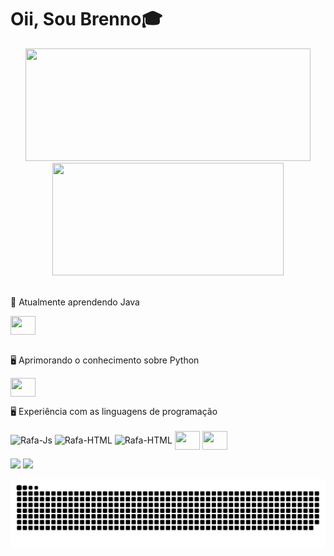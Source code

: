 <h1> Oii, Sou Brenno🎓 </h1>

<div align="center" display="inline">
<img width="456.922" height="180" src="https://github-readme-stats-git-master-brenofaro.vercel.app/api?username=brenofaro&show_icons=true&theme=gotham&include_all_commits=true&count_private=true"/>
<img width="370.578" height="180" src="https://github-readme-stats-git-master-brenofaro.vercel.app/api/top-langs/?username=brenofaro&layout=compact&langs_count=7&theme=gotham"/>
</div>

<br>
<p>🌱 Atualmente aprendendo Java</p>
<div align="left">
  <img align="center" height="30" width="40" src="https://cdn.jsdelivr.net/gh/devicons/devicon/icons/java/java-original.svg" />
</div>
<br>
<p>🖥 Aprimorando o conhecimento sobre Python</p>

<img height="30" width="40" align="center" src="https://cdn.jsdelivr.net/gh/devicons/devicon/icons/python/python-original.svg" />    

<p> 🖥 Experiência com as linguagens de programação
  <br><br>
  <img align="center" alt="Rafa-Js" height="30" width="40" src="https://cdn.jsdelivr.net/gh/devicons/devicon/icons/c/c-original.svg">
  <img align="center" alt="Rafa-HTML" height="30" width="40" src="https://cdn.jsdelivr.net/gh/devicons/devicon/icons/swift/swift-original.svg">
  <img align="center" alt="Rafa-HTML" height="30" width="40" src="https://cdn.jsdelivr.net/gh/devicons/devicon/icons/javascript/javascript-original.svg">
  <img height="30" width="40" align="center" src="https://cdn.jsdelivr.net/gh/devicons/devicon/icons/python/python-original.svg" />  
  <img height="30" width="40" align="center" src="https://cdn.jsdelivr.net/gh/devicons/devicon/icons/haskell/haskell-original.svg" />  
<div>
  <a href="https://instagram.com/breno_faro" target="_blank"><img src="https://img.shields.io/badge/-Instagram-%23E4405F?style=for-the-badge&logo=instagram&logoColor=white" target="_blank"></a>
  <a href = "mailto:brenofaro97@hotmail.com"><img src="https://img.shields.io/badge/-Email-%23333?style=for-the-badge&logo=gmail&logoColor=blue" target="_blank"></a>
</div>

![Snake animation](https://github.com/brenofaro/brenofaro/blob/output/github-contribution-grid-snake.svg)
